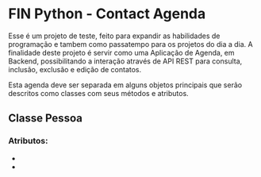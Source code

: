 # FIN Python - Contact Agenda

Esse é um projeto de teste, feito para expandir as habilidades de programação e tambem como passatempo para os projetos do dia a dia. A finalidade deste projeto é servir como uma Aplicação de Agenda, em Backend, possibilitando a interação através de API REST para consulta, inclusão, exclusão e edição de contatos.

Esta agenda deve ser separada em alguns objetos principais que serão descritos como classes com seus métodos e atributos.

## Classe Pessoa

### Atributos:
- 
- 
